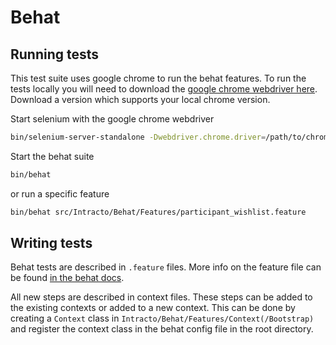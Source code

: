 # Behat

## Running tests

This test suite uses google chrome to run the behat features. To run the tests locally you will need to download the 
[google chrome webdriver here](https://sites.google.com/a/chromium.org/chromedriver/downloads). Download a version which supports your local chrome version.

Start selenium with the google chrome webdriver

```bash
bin/selenium-server-standalone -Dwebdriver.chrome.driver=/path/to/chromedriver
```

Start the behat suite

```bash
bin/behat
```

or run a specific feature

```bash
bin/behat src/Intracto/Behat/Features/participant_wishlist.feature
```

## Writing tests

Behat tests are described in `.feature` files. More info on the feature file can be found 
[in the behat docs](http://docs.behat.org/en/latest/user_guide/gherkin.html#gherkin-syntax).

All new steps are described in context files. These steps can be added to the existing contexts or added to a new context.
This can be done by creating a `Context` class in `Intracto/Behat/Features/Context(/Bootstrap)` and register the context class
in the behat config file in the root directory.
